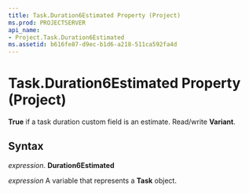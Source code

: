 ```yaml
---
title: Task.Duration6Estimated Property (Project)
ms.prod: PROJECTSERVER
api_name:
- Project.Task.Duration6Estimated
ms.assetid: b616fe87-d9ec-b1d6-a218-511ca592fa4d
---
```



# Task.Duration6Estimated Property (Project)

 **True** if a task duration custom field is an estimate. Read/write **Variant**.


## Syntax

 _expression_. **Duration6Estimated**

 _expression_ A variable that represents a **Task** object.


